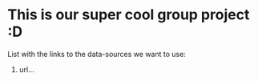 # This is our super cool group project :D


List with the links to the data-sources we want to use: 

1. url...
